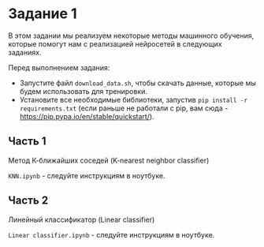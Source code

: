 # Задание 1

В этом задании мы реализуем некоторые методы машинного обучения, которые помогут нам с реализацией нейросетей в следующих заданиях.

Перед выполнением задания:
- Запустите файл `download_data.sh`, чтобы скачать данные, которые мы будем использовать для тренировки.
- Установите все необходимые библиотеки, запустив `pip install -r requirements.txt` (если раньше не работали с pip, вам сюда - https://pip.pypa.io/en/stable/quickstart/).

## Часть 1
Метод К-ближайших соседей (K-nearest neighbor classifier)

`KNN.ipynb` - следуйте инструкциям в ноутбуке.

## Часть 2
Линейный классификатор (Linear classifier)

`Linear classifier.ipynb` - следуйте инструкциям в ноутбуке.
